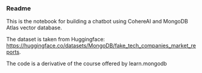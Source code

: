 ### Readme

This is the notebook for building a chatbot using CohereAI and MongoDB Atlas vector database.  

The dataset is taken from Huggingface: https://huggingface.co/datasets/MongoDB/fake_tech_companies_market_reports.  

The code is a derivative of the course offered by learn.mongodb   